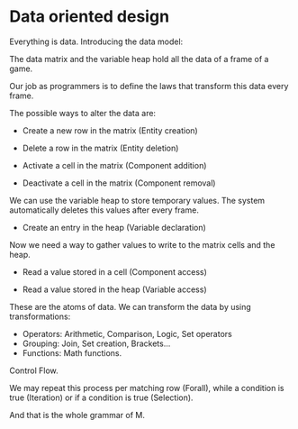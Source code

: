 # Data oriented design

Everything is data. Introducing the data model:

The data matrix and the variable heap hold all the data of a frame of a game.

Our job as programmers is to define the laws that transform this data every
frame.

The possible ways to alter the data are:

- Create a new row in the matrix (Entity creation)

- Delete a row in the matrix (Entity deletion)

- Activate a cell in the matrix (Component addition)

- Deactivate a cell in the matrix (Component removal)

We can use the variable heap to store temporary values. The system automatically
deletes this values after every frame.

- Create an entry in the heap (Variable declaration)

Now we need a way to gather values to write to the matrix cells and the heap.

- Read a value stored in a cell (Component access)

- Read a value stored in the heap (Variable access)

These are the atoms of data. We can transform the data by using transformations:

- Operators: Arithmetic, Comparison, Logic, Set operators
- Grouping: Join, Set creation, Brackets...
- Functions: Math functions.

Control Flow.

We may repeat this process per matching row (Forall), while a condition is true
(Iteration) or if a condition is true (Selection).

And that is the whole grammar of M.
